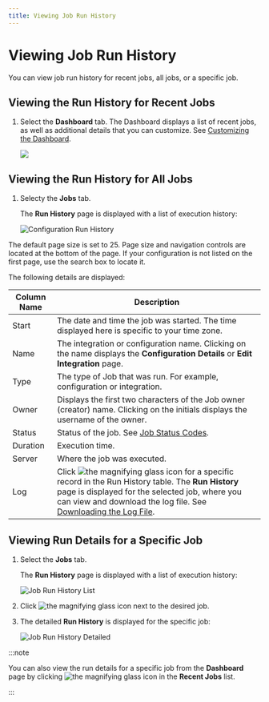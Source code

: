 ```yaml
---
title: Viewing Job Run History
---
```


# Viewing Job Run History

You can view job run history for recent jobs, all jobs, or a specific job.

## Viewing the Run History for Recent Jobs

1. Select the **Dashboard** tab. The Dashboard displays a list of recent jobs, as well as additional details that you can customize. See [Customizing the Dashboard](../../dashboard#customizing-the-dashboard).

   ![](/img/Recent-Jobs-Widget.png)

## Viewing the Run History for All Jobs

1. Selecty the **Jobs** tab.
   
   The **Run History** page is displayed with a list of execution history:

   ![Configuration Run History](/img/Configuration-Run-History.png)

The default page size is set to 25. Page size and navigation controls are located at the bottom of the page. If your configuration is not listed on the first page, use the search box to locate it.

The following details are displayed:

| Column Name| Description
| --- | ---
| Start | The date and time the job was started. The time displayed here is specific to your time zone.
| Name | The integration or configuration name. Clicking on the name displays the **Configuration Details** or **Edit Integration** page.
| Type | The type of Job that was run. For example, configuration or integration.
| Owner | Displays the first two characters of the Job owner (creator) name. Clicking on the initials displays the username of the owner.
| Status | Status of the job. See [Job Status Codes](./job-status-codes).
| Duration | Execution time.
| Server | Where the job was executed.
| Log | Click <img src="/img/icons/log-file.png" className="icon" alt="the magnifying glass icon"/> for a specific record in the Run History table. The **Run History** page is displayed for the selected job, where you can view and download the log file. See [Downloading the Log File](./downloading-the-log-file).

## Viewing Run Details for a Specific Job

1. Select the **Jobs** tab.
   
   The **Run History** page is displayed with a list of execution history:

   ![Job Run History List](/img/Job-Run-History-List.png)

2. Click <img src="/img/icons/log-file.png" className="icon" alt="the magnifying glass icon"/> next to the desired job.
3. The detailed **Run History** is displayed for the specific job:

   ![Job Run History Detailed](/img/Job-Run-History-Detailed.png)

:::note

You can also view the run details for a specific job from the **Dashboard** page by clicking <img src="/img/icons/log-file.png" className="icon" alt="the magnifying glass icon"/> in the **Recent Jobs** list.

:::